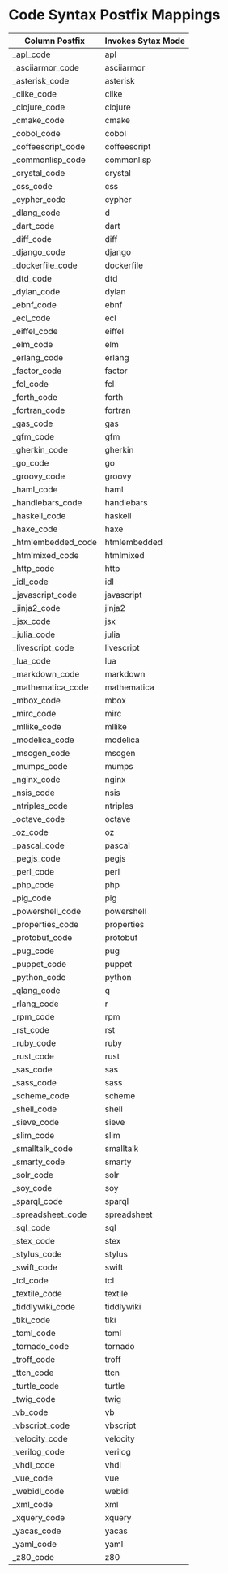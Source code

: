 
# Code Syntax Postfix Mappings

| Column Postfix | Invokes Sytax Mode  |
| -------------- | ------------------- |
|_apl_code | apl |
|_asciiarmor_code | asciiarmor |
|_asterisk_code | asterisk |
|_clike_code | clike |
|_clojure_code | clojure |
|_cmake_code | cmake |
|_cobol_code | cobol |
|_coffeescript_code | coffeescript |
|_commonlisp_code | commonlisp |
|_crystal_code | crystal |
|_css_code | css |
|_cypher_code | cypher |
|_dlang_code | d |
|_dart_code | dart |
|_diff_code | diff |
|_django_code | django |
|_dockerfile_code | dockerfile |
|_dtd_code | dtd |
|_dylan_code | dylan |
|_ebnf_code | ebnf |
|_ecl_code | ecl |
|_eiffel_code | eiffel |
|_elm_code | elm |
|_erlang_code | erlang |
|_factor_code | factor |
|_fcl_code | fcl |
|_forth_code | forth |
|_fortran_code | fortran |
|_gas_code | gas |
|_gfm_code | gfm |
|_gherkin_code | gherkin |
|_go_code | go |
|_groovy_code | groovy |
|_haml_code | haml |
|_handlebars_code | handlebars |
|_haskell_code | haskell |
|_haxe_code | haxe |
|_htmlembedded_code | htmlembedded |
|_htmlmixed_code | htmlmixed |
|_http_code | http |
|_idl_code | idl |
|_javascript_code | javascript |
|_jinja2_code | jinja2 |
|_jsx_code | jsx |
|_julia_code | julia |
|_livescript_code | livescript |
|_lua_code | lua |
|_markdown_code | markdown |
|_mathematica_code | mathematica |
|_mbox_code | mbox |
|_mirc_code | mirc |
|_mllike_code | mllike |
|_modelica_code | modelica |
|_mscgen_code | mscgen |
|_mumps_code | mumps |
|_nginx_code | nginx |
|_nsis_code | nsis |
|_ntriples_code | ntriples |
|_octave_code | octave |
|_oz_code | oz |
|_pascal_code | pascal |
|_pegjs_code | pegjs |
|_perl_code | perl |
|_php_code | php |
|_pig_code | pig |
|_powershell_code | powershell |
|_properties_code | properties |
|_protobuf_code | protobuf |
|_pug_code | pug |
|_puppet_code | puppet |
|_python_code | python |
|_qlang_code | q |
|_rlang_code | r |
|_rpm_code | rpm |
|_rst_code | rst |
|_ruby_code | ruby |
|_rust_code | rust |
|_sas_code | sas |
|_sass_code | sass |
|_scheme_code | scheme |
|_shell_code | shell |
|_sieve_code | sieve |
|_slim_code | slim |
|_smalltalk_code | smalltalk |
|_smarty_code | smarty |
|_solr_code | solr |
|_soy_code | soy |
|_sparql_code | sparql |
|_spreadsheet_code | spreadsheet |
|_sql_code | sql |
|_stex_code | stex |
|_stylus_code | stylus |
|_swift_code | swift |
|_tcl_code | tcl |
|_textile_code | textile |
|_tiddlywiki_code | tiddlywiki |
|_tiki_code | tiki |
|_toml_code | toml |
|_tornado_code | tornado |
|_troff_code | troff |
|_ttcn_code | ttcn |
|_turtle_code | turtle |
|_twig_code | twig |
|_vb_code | vb |
|_vbscript_code | vbscript |
|_velocity_code | velocity |
|_verilog_code | verilog |
|_vhdl_code | vhdl |
|_vue_code | vue |
|_webidl_code | webidl |
|_xml_code | xml |
|_xquery_code | xquery |
|_yacas_code | yacas |
|_yaml_code | yaml |
|_z80_code | z80 |
